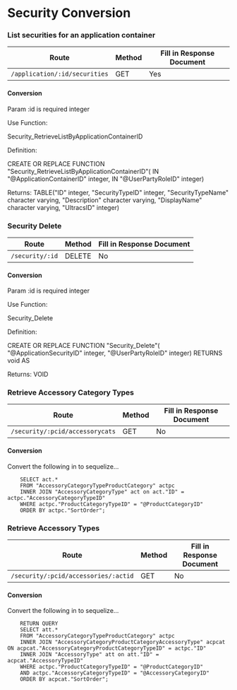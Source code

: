 # Security  Conversion

### List securities for an application container

| Route | Method | Fill in Response Document |
|---|---|---|
| `/application/:id/securities` | GET | Yes |

#### Conversion

Param :id is required integer

Use Function:

Security_RetrieveListByApplicationContainerID

Definition:

CREATE OR REPLACE FUNCTION "Security_RetrieveListByApplicationContainerID"(
    IN "@ApplicationContainerID" integer,
    IN "@UserPartyRoleID" integer)

Returns: TABLE("ID" integer, "SecurityTypeID" integer, "SecurityTypeName" character varying, "Description" character varying, "DisplayName" character varying, "UltracsID" integer)

### Security Delete

| Route | Method | Fill in Response Document |
|---|---|---|
| `/security/:id` | DELETE | No |

#### Conversion


Param :id is required integer

Use Function:

Security_Delete

Definition:

CREATE OR REPLACE FUNCTION "Security_Delete"(
    "@ApplicationSecurityID" integer,
    "@UserPartyRoleID" integer)
  RETURNS void AS

Returns: VOID

### Retrieve Accessory Category Types

| Route | Method | Fill in Response Document |
|---|---|---|
| `/security/:pcid/accessorycats` | GET | No |

#### Conversion

Convert the following in to sequelize...

```
    SELECT act.*
    FROM "AccessoryCategoryTypeProductCategory" actpc
    INNER JOIN "AccessoryCategoryType" act on act."ID" = actpc."AccessoryCategoryTypeID"
    WHERE actpc."ProductCategoryTypeID" = "@ProductCategoryID"
    ORDER BY actpc."SortOrder";
```


### Retrieve Accessory Types

| Route | Method | Fill in Response Document |
|---|---|---|
| `/security/:pcid/accessories/:actid` | GET | No |

#### Conversion

Convert the following in to sequelize...

```
    RETURN QUERY
    SELECT att.*
    FROM "AccessoryCategoryTypeProductCategory" actpc
    INNER JOIN "AccessoryCategoryProductCategoryAccessoryType" acpcat ON acpcat."AccessoryCategoryProductCategoryTypeID" = actpc."ID"
    INNER JOIN "AccessoryType" att on att."ID" = acpcat."AccessoryTypeID"
    WHERE actpc."ProductCategoryTypeID" = "@ProductCategoryID"
    AND actpc."AccessoryCategoryTypeID" = "@AccessoryCategoryID"
    ORDER BY acpcat."SortOrder";
    
```